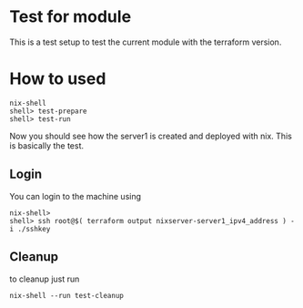 # Test for module

This is a test setup to test the current module
with the terraform version.

# How to used

```
nix-shell
shell> test-prepare
shell> test-run
```

Now you should see how the server1 is created and deployed with nix.
This is basically the test.

## Login 

You can login to the machine using

```
nix-shell>
shell> ssh root@$( terraform output nixserver-server1_ipv4_address ) -i ./sshkey
```

## Cleanup

to cleanup just run

```
nix-shell --run test-cleanup
```
